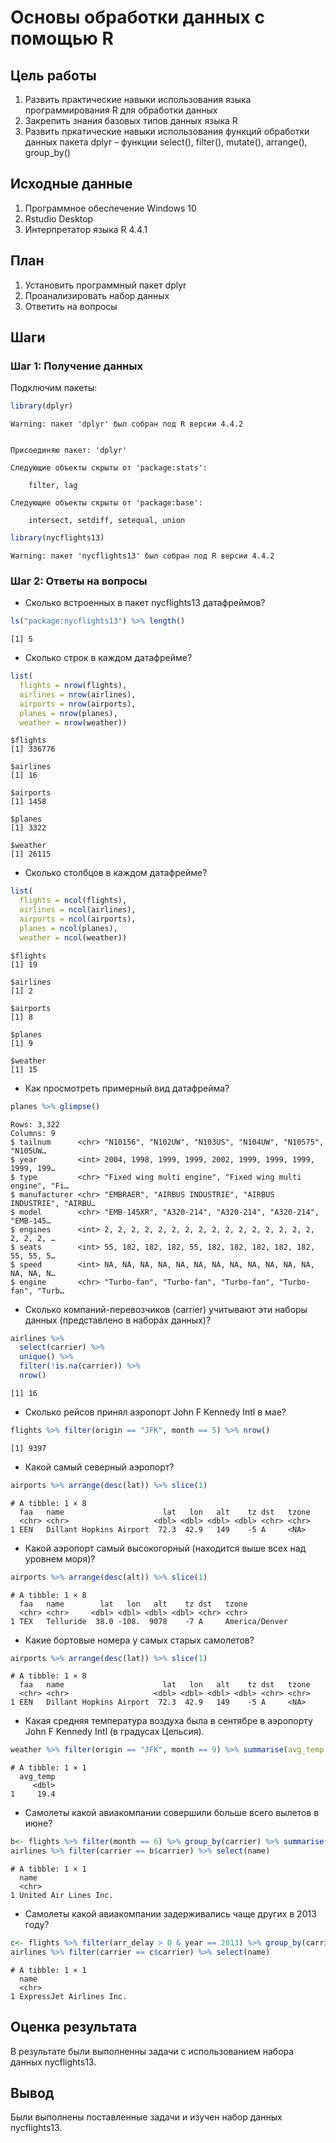 # Основы обработки данных с помощью R

## Цель работы

1. Развить практические навыки использования языка программирования R для обработки данных 
2. Закрепить знания базовых типов данных языка R 
3. Развить пркатические навыки использования функций обработки данных пакета dplyr – функции select(), filter(), mutate(), arrange(), group_by()
## Исходные данные

1. Программное обеспечение Windows 10
2. Rstudio Desktop
3. Интерпретатор языка R 4.4.1
## План

1. Установить программный пакет dplyr
2. Проанализировать набор данных
3. Ответить на вопросы
## Шаги

### Шаг 1: Получение данных
Подключим пакеты:

``` r
library(dplyr)
```

    Warning: пакет 'dplyr' был собран под R версии 4.4.2


    Присоединяю пакет: 'dplyr'

    Следующие объекты скрыты от 'package:stats':

        filter, lag

    Следующие объекты скрыты от 'package:base':

        intersect, setdiff, setequal, union

``` r
library(nycflights13)
```

    Warning: пакет 'nycflights13' был собран под R версии 4.4.2

### Шаг 2: Ответы на вопросы

-   Сколько встроенных в пакет nycflights13 датафреймов?

``` r
ls("package:nycflights13") %>% length()
```

    [1] 5

-   Сколько строк в каждом датафрейме?

``` r
list(
  flights = nrow(flights),
  airlines = nrow(airlines),
  airports = nrow(airports),
  planes = nrow(planes),
  weather = nrow(weather))
```

    $flights
    [1] 336776

    $airlines
    [1] 16

    $airports
    [1] 1458

    $planes
    [1] 3322

    $weather
    [1] 26115

-   Сколько столбцов в каждом датафрейме?

``` r
list(
  flights = ncol(flights),
  airlines = ncol(airlines),
  airports = ncol(airports),
  planes = ncol(planes),
  weather = ncol(weather))
```

    $flights
    [1] 19

    $airlines
    [1] 2

    $airports
    [1] 8

    $planes
    [1] 9

    $weather
    [1] 15

-   Как просмотреть примерный вид датафрейма?

``` r
planes %>% glimpse()
```

    Rows: 3,322
    Columns: 9
    $ tailnum      <chr> "N10156", "N102UW", "N103US", "N104UW", "N10575", "N105UW…
    $ year         <int> 2004, 1998, 1999, 1999, 2002, 1999, 1999, 1999, 1999, 199…
    $ type         <chr> "Fixed wing multi engine", "Fixed wing multi engine", "Fi…
    $ manufacturer <chr> "EMBRAER", "AIRBUS INDUSTRIE", "AIRBUS INDUSTRIE", "AIRBU…
    $ model        <chr> "EMB-145XR", "A320-214", "A320-214", "A320-214", "EMB-145…
    $ engines      <int> 2, 2, 2, 2, 2, 2, 2, 2, 2, 2, 2, 2, 2, 2, 2, 2, 2, 2, 2, …
    $ seats        <int> 55, 182, 182, 182, 55, 182, 182, 182, 182, 182, 55, 55, 5…
    $ speed        <int> NA, NA, NA, NA, NA, NA, NA, NA, NA, NA, NA, NA, NA, NA, N…
    $ engine       <chr> "Turbo-fan", "Turbo-fan", "Turbo-fan", "Turbo-fan", "Turb…

-   Сколько компаний-перевозчиков (carrier) учитывают эти наборы данных
    (представлено в наборах данных)?

``` r
airlines %>%
  select(carrier) %>%
  unique() %>%
  filter(!is.na(carrier)) %>%
  nrow()
```

    [1] 16

-   Сколько рейсов принял аэропорт John F Kennedy Intl в мае?

``` r
flights %>% filter(origin == "JFK", month == 5) %>% nrow()
```

    [1] 9397

-   Какой самый северный аэропорт?

``` r
airports %>% arrange(desc(lat)) %>% slice(1)
```

    # A tibble: 1 × 8
      faa   name                      lat   lon   alt    tz dst   tzone
      <chr> <chr>                   <dbl> <dbl> <dbl> <dbl> <chr> <chr>
    1 EEN   Dillant Hopkins Airport  72.3  42.9   149    -5 A     <NA> 

-   Какой аэропорт самый высокогорный (находится выше всех над уровнем
    моря)?

``` r
airports %>% arrange(desc(alt)) %>% slice(1)
```

    # A tibble: 1 × 8
      faa   name        lat   lon   alt    tz dst   tzone         
      <chr> <chr>     <dbl> <dbl> <dbl> <dbl> <chr> <chr>         
    1 TEX   Telluride  38.0 -108.  9078    -7 A     America/Denver

-   Какие бортовые номера у самых старых самолетов?

``` r
airports %>% arrange(desc(lat)) %>% slice(1)
```

    # A tibble: 1 × 8
      faa   name                      lat   lon   alt    tz dst   tzone
      <chr> <chr>                   <dbl> <dbl> <dbl> <dbl> <chr> <chr>
    1 EEN   Dillant Hopkins Airport  72.3  42.9   149    -5 A     <NA> 

-   Какая средняя температура воздуха была в сентябре в аэропорту John F
    Kennedy Intl (в градусах Цельсия).

``` r
weather %>% filter(origin == "JFK", month == 9) %>% summarise(avg_temp = mean((temp - 32) * 5 / 9, na.rm = TRUE))
```

    # A tibble: 1 × 1
      avg_temp
         <dbl>
    1     19.4

-   Самолеты какой авиакомпании совершили больше всего вылетов в июне?

``` r
b<- flights %>% filter(month == 6) %>% group_by(carrier) %>% summarise("coun"=n()) %>% arrange(desc(coun)) %>% slice(1) %>% select(carrier)
airlines %>% filter(carrier == b$carrier) %>% select(name)
```

    # A tibble: 1 × 1
      name                 
      <chr>                
    1 United Air Lines Inc.

-   Самолеты какой авиакомпании задерживались чаще других в 2013 году?

``` r
c<- flights %>% filter(arr_delay > 0 & year == 2013) %>% group_by(carrier) %>% summarise("coun"=n()) %>% arrange(desc(coun)) %>% slice(1) %>% select(carrier)
airlines %>% filter(carrier == c$carrier) %>% select(name)
```

    # A tibble: 1 × 1
      name                    
      <chr>                   
    1 ExpressJet Airlines Inc.
## Оценка результата

В результате были выполненны задачи с использованием набора данных nycflights13.
## Вывод

Были выполнены поставленные задачи и изучен набор данных nycflights13.
